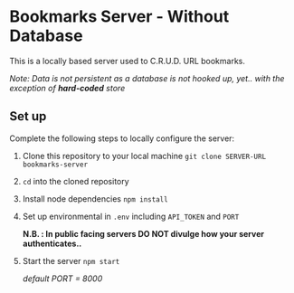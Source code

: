 # Bookmarks Server - Without Database

This is a locally based server used to C.R.U.D. URL bookmarks.

*Note: Data is not persistent as a database is not hooked up, yet.. with the exception of **hard-coded** store*

## Set up

Complete the following steps to locally configure the server:

1. Clone this repository to your local machine `git clone SERVER-URL bookmarks-server`
2. `cd` into the cloned repository
3. Install node dependencies `npm install`
4. Set up environmental in `.env` including `API_TOKEN` and `PORT`
   
   **N.B. :  In public facing servers DO NOT divulge how your server authenticates..**
5. Start the server `npm start`

   *default PORT = 8000*